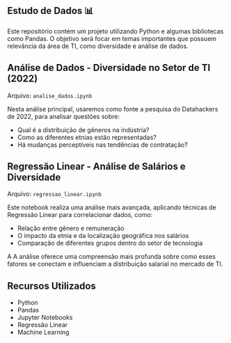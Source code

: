 
 Estudo de Dados 📊
--
Este repositório contém um projeto utilizando Python e algumas bibliotecas como Pandas. O objetivo será focar em temas importantes que possuem relevância da área de TI, como diversidade e análise de dados.


Análise de Dados - Diversidade no Setor de TI (2022) 
---
Arquivo: `analise_dados.ipynb`

Nesta análise principal, usaremos como fonte a pesquisa do Datahackers de 2022, para analisar questões sobre: 

- Qual é a distribuição de gêneros na indústria?
- Como as diferentes etnias estão representadas?
- Há mudanças perceptíveis nas tendências de contratação?

Regressão Linear - Análise de Salários e Diversidade 
---
Arquivo: `regressao_linear.ipynb`

Este notebook realiza uma análise mais avançada, aplicando técnicas de Regressão Linear para correlacionar dados, como:

- Relação entre gênero e remuneração
- O impacto da etnia e da localização geográfica nos salários
- Comparação de diferentes grupos dentro do setor de tecnologia

A A análise oferece uma compreensão mais profunda sobre como esses fatores se conectam e influenciam a distribuição salarial no mercado de TI.


Recursos Utilizados 
---

- Python
- Pandas
- Jupyter Notebooks
- Regressão Linear
- Machine Learning
